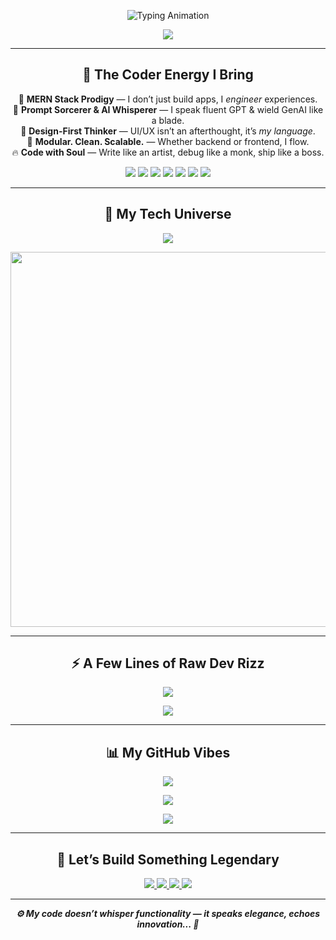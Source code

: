 <!-- Animated Neon Header -->
<p align="center">
  <img src="https://readme-typing-svg.herokuapp.com?font=Orbitron&size=40&color=39FF14&center=true&vCenter=true&width=1000&lines=✨+Mayur+Shetty+✨;MERN+Stack+Prodigy+⚡;AI+Whisperer+%7C+UI/UX+Visionary+%7C+Code+Artist" alt="Typing Animation" />
</p>

<!-- Futuristic Wave Divider -->
<p align="center">
  <img src="https://capsule-render.vercel.app/api?type=waving&color=0:00fff7,100:ff00ff&height=90&section=header" />
</p>

---

<h2 align="center">💼 The Coder Energy I Bring</h2>

<p align="center">
  🧠 <b>MERN Stack Prodigy</b> — I don’t just build apps, I <i>engineer</i> experiences.<br>
  🔮 <b>Prompt Sorcerer & AI Whisperer</b> — I speak fluent GPT & wield GenAI like a blade.<br>
  🎨 <b>Design-First Thinker</b> — UI/UX isn’t an afterthought, it’s <i>my language</i>.<br>
  🧩 <b>Modular. Clean. Scalable.</b> — Whether backend or frontend, I flow.<br>
  🔥 <b>Code with Soul</b> — Write like an artist, debug like a monk, ship like a boss.
</p>

<!-- Glowing Pulse Badges -->
<p align="center">
  <img src="https://img.shields.io/badge/DSA-%2300c853?style=for-the-badge&logo=leetcode&logoColor=white&labelColor=black" />
  <img src="https://img.shields.io/badge/Competitive%20Programming-%23009688?style=for-the-badge&logo=codeforces&logoColor=white&labelColor=black" />
  <img src="https://img.shields.io/badge/PyTorch-%23ee4c2c?style=for-the-badge&logo=pytorch&logoColor=white&labelColor=black" />
  <img src="https://img.shields.io/badge/TensorFlow-%23ff6f00?style=for-the-badge&logo=tensorflow&logoColor=white&labelColor=black" />
  <img src="https://img.shields.io/badge/Gen_AI_Tools-%230078d4?style=for-the-badge&logo=openai&logoColor=white&labelColor=black" />
  <img src="https://img.shields.io/badge/Prompt_Engineering-%230f9d58?style=for-the-badge&logo=openai&logoColor=white&labelColor=black" />
  <img src="https://img.shields.io/badge/Canva-%2300c4cc?style=for-the-badge&logo=canva&logoColor=white&labelColor=black" />
</p>

---

<h2 align="center">🚀 My Tech Universe</h2>

<p align="center">
  <img src="https://skillicons.dev/icons?i=html,css,js,bootstrap,tailwind,express,nodejs,mongodb,mysql,react,java,python,git,github,figma,vscode&theme=dark&perline=8" />
</p>

<!-- Rotating Skill Icons -->
<p align="center">
  <img src="https://github.com/MayurShetty100/MayurShetty100/blob/main/assets/skills.gif" width="600" />
</p>

---

<h2 align="center">⚡ A Few Lines of Raw Dev Rizz</h2>

<p align="center">
  <img src="https://readme-typing-svg.herokuapp.com?font=Fira+Code&weight=500&size=20&pause=2000&color=FF00FF&center=true&vCenter=true&width=900&height=60&lines=💬+Some+write+code.+I+architect+futures.;💾+Every+line+I+write+has+intent,+precision,+and+chaos+magic.;🖤+UI+is+the+body,+backend+is+the+brain,+rizz+is+the+soul.;🧬+I+don’t+adapt+to+tech,+I+evolve+with+it." />
</p>

<!-- Animated Wave Divider -->
<p align="center">
  <img src="https://capsule-render.vercel.app/api?type=waving&color=0:ff00ff,100:00fff7&height=90&section=footer" />
</p>

---

<h2 align="center">📊 My GitHub Vibes</h2>

<p align="center">
  <img src="https://github-readme-stats.vercel.app/api?username=mayurshetty100&show_icons=true&theme=tokyonight&hide_border=true&border_radius=20&count_private=true" />
</p>
<p align="center">
  <img src="https://github-readme-streak-stats.herokuapp.com?user=mayurshetty100&theme=tokyonight&hide_border=true&border_radius=20" />
</p>
<p align="center">
  <img src="https://github-readme-activity-graph.vercel.app/graph?username=mayurshetty100&bg_color=0D1117&color=00FFF7&line=FF00FF&point=FFFFFF&area=true&hide_border=true" />
</p>

---

<h2 align="center">🤝 Let’s Build Something Legendary</h2>

<p align="center">
  <a href="https://your-portfolio-link.com" target="_blank">
    <img src="https://img.shields.io/badge/🚀%20Portfolio-Futuristic%20Hub-ff66c4?style=for-the-badge&logo=vercel&logoColor=white" />
  </a>
  <a href="https://www.linkedin.com/in/your-username" target="_blank">
    <img src="https://img.shields.io/badge/🔗%20LinkedIn-Tech%20Connect-0077B5?style=for-the-badge&logo=linkedin&logoColor=white" />
  </a>
  <a href="https://www.instagram.com/your-username" target="_blank">
    <img src="https://img.shields.io/badge/📸%20Instagram-Lifestyle%20%26%20Vibes-E4405F?style=for-the-badge&logo=instagram&logoColor=white" />
  </a>
  <a href="mailto:your-email@gmail.com">
    <img src="https://img.shields.io/badge/✉️%20Gmail-Ping%20Me-D14836?style=for-the-badge&logo=gmail&logoColor=white" />
  </a>
</p>

---

<p align="center">
  <b><i>⚙️ My code doesn’t whisper functionality — it speaks elegance, echoes innovation... 🔅</i></b>
</p>